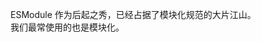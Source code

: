 <!--
 * @Author: Richard Chiang
 * @Date: 2021-03-12 16:48:50
 * @LastEditor: Richard Chiang
 * @LastEditTime: 2021-03-12 16:51:15
 * @Email: 19875991227@163.com
 * @Description: 模块化- ESModule
-->
ESModule 作为后起之秀，已经占据了模块化规范的大片江山。  
我们最常使用的也是模块化。